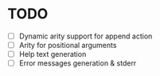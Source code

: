 # TODO

- [ ] Dynamic arity support for append action
- [ ] Arity for positional arguments
- [ ] Help text generation
- [ ] Error messages generation & stderr
